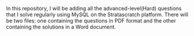 In this repository, I will be adding all the advanced-level(Hard) questions that I solve regularly using MySQL on the Stratascratch platform. There will be two files: one containing the questions in PDF format and the other containing the solutions in a Word document.
